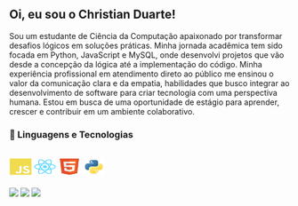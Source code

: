 ## Oi, eu sou o Christian Duarte!
Sou um estudante de Ciência da Computação apaixonado por transformar desafios lógicos em soluções práticas. Minha jornada acadêmica tem sido focada em Python, JavaScript e MySQL, onde desenvolvi projetos que vão desde a concepção da lógica até a implementação do código. Minha experiência profissional em atendimento direto ao público me ensinou o valor da comunicação clara e da empatia, habilidades que busco integrar ao desenvolvimento de software para criar tecnologia com uma perspectiva humana. Estou em busca de uma oportunidade de estágio para aprender, crescer e contribuir em um ambiente colaborativo.


### 🤖 Linguagens e Tecnologias

<div style="display: inline_block"><br>
  <img align="center" alt="Rafa-Js" height="30" width="40" src="https://raw.githubusercontent.com/devicons/devicon/master/icons/javascript/javascript-plain.svg">
  <img align="center" alt="Rafa-React" height="30" width="40" src="https://raw.githubusercontent.com/devicons/devicon/master/icons/react/react-original.svg">
  <img align="center" alt="Rafa-HTML" height="30" width="40" src="https://raw.githubusercontent.com/devicons/devicon/master/icons/html5/html5-original.svg">
  <img align="center" alt="Rafa-Python" height="30" width="40" src="https://raw.githubusercontent.com/devicons/devicon/master/icons/python/python-original.svg">
</div>
  
###  

<div> 
  <a href="https://www.instagram.com/christian_duart/?next=%2F" target="_blank"><img src="https://img.shields.io/badge/-Instagram-%23E4405F?style=for-the-badge&logo=instagram&logoColor=white" target="_blank"></a>
  <a href = "mailto:cduarte.dev@gmail.com"><img src="https://img.shields.io/badge/-Gmail-%23333?style=for-the-badge&logo=gmail&logoColor=white" target="_blank"></a>
  <a href="https://www.linkedin.com/in/christianduart" target="_blank"><img src="https://img.shields.io/badge/-LinkedIn-%230077B5?style=for-the-badge&logo=linkedin&logoColor=white" target="_blank"></a> 
</div>

